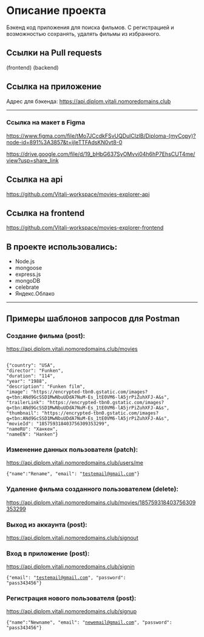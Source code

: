 # Описание проекта
Бэкенд код приложения для поиска фильмов. С регистрацией и возможностью сохранять, удалять фильмы из избранного.

## Ссылки на Pull requests

(frontend) 
(backend)


## Ссылка на приложение
Адрес для бэкенда:  https://api.diplom.vitali.nomoredomains.club

-----

### Ссылка на макет в Figma
https://www.figma.com/file/tMo7JCcdkFSvUQDulClzlB/Diploma-(myCopy)?node-id=891%3A3857&t=ijleTTFAdsKN0vt8-0

https://drive.google.com/file/d/19_bHbG637SyOMvvi04h6hP7EhsCUT4me/view?usp=share_link

## Ссылка на api
https://github.com/Vitali-workspace/movies-explorer-api

## Ссылка на frontend
https://github.com/Vitali-workspace/movies-explorer-frontend


## В проекте использовались:
- Node.js
- mongoose
- express.js
- mongoDB
- celebrate
- Яндекс.Облако

-----

## Примеры шаблонов запросов для Postman

### Создание фильма (post): 
https://api.diplom.vitali.nomoredomains.club/movies

<code>
{"country": "USA",
"director": "Funken",
"duration": "114",
"year": "1988",
"description": "Funken film",
"image": "https://encrypted-tbn0.gstatic.com/images?q=tbn:ANd9GcSSD1MwNbuUDdA7NuM-Es_1tE0VM6-lA5jrPiZuhXFJ-A&s",
"trailerLink": "https://encrypted-tbn0.gstatic.com/images?q=tbn:ANd9GcSSD1MwNbuUDdA7NuM-Es_1tE0VM6-lA5jrPiZuhXFJ-A&s",
"thumbnail": "https://encrypted-tbn0.gstatic.com/images?q=tbn:ANd9GcSSD1MwNbuUDdA7NuM-Es_1tE0VM6-lA5jrPiZuhXFJ-A&s",
"movieId": "185759318403756309353299",
"nameRU": "Ханкен",
"nameEN": "Hanken"}
</code>

### Изменение данных пользователя (patch): 
https://api.diplom.vitali.nomoredomains.club/users/me

<code>{"name":"Rename", "email": "testemail@gmail.com"}</code>

### Удаление фильма созданного пользователем (delete):
https://api.diplom.vitali.nomoredomains.club/movies/185759318403756309353299

### Выход из аккаунта (post):
https://api.diplom.vitali.nomoredomains.club/signout

### Вход в приложение (post): 
https://api.diplom.vitali.nomoredomains.club/signin

<code>{"email": "testemail@gmail.com", "password": "pass343456"}</code>

### Регистрация нового пользователя (post): 
https://api.diplom.vitali.nomoredomains.club/signup

<code>{"name":"Newname", "email": "newemail@gmail.com", "password": "pass343456"}</code>
